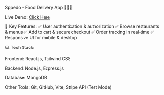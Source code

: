 Sppedo – Food Delivery App 🍔🚴‍♂️

Live Demo: [Click Here](https://drive.google.com/file/d/1SfHOLmNphnZVEEQbouq5qQj6YRn9SICt/view?usp=drive_link)

🔹 Key Features:
✅ User authentication & authorization
✅ Browse restaurants & menus
✅ Add to cart & secure checkout
✅ Order tracking in real-time
✅ Responsive UI for mobile & desktop

💻 Tech Stack:

Frontend: React.js, Tailwind CSS

Backend: Node.js, Express.js

Database: MongoDB

Other Tools: Git, GitHub, Vite, Stripe API (Test Mode)

